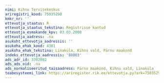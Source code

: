 ```yaml
---
nimi: Kihnu Tervisekeskus
ariregistri_kood: 75035298
kmkr_nr: ''
ettevotja_staatus: R
ettevotja_staatus_tekstina: Registrisse kantud
ettevotja_esmakande_kpv: 03.03.2008
ettevotja_aadress: .na
asukoht_ettevotja_aadressis: ''
asukoha_ehak_kood: 4381
asukoha_ehak_tekstina: Linaküla, Kihnu vald, Pärnu maakond
indeks_ettevotja_aadressis: '88003'
ads_adr_id: 3302082
ads_ads_oid: .na
ads_normaliseeritud_taisaadress: Pärnu maakond, Kihnu vald, Linaküla
teabesysteemi_link: https://ariregister.rik.ee/ettevotja.py?ark=75035298&ref=rekvisiidid
---
```

